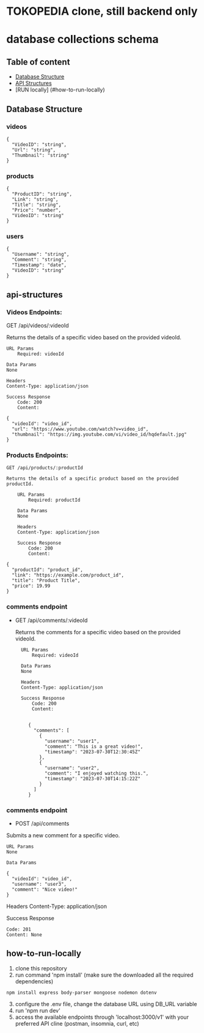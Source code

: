 # TOKOPEDIA clone, still backend only
# database collections schema 

## Table of content
* [Database Structure](#database-structure)
* [API Structures](#api-structures)
* [RUN locally] (#how-to-run-locally)

## Database Structure
### videos
```
{
  "VideoID": "string",
  "Url": "string",
  "Thumbnail": "string"
}

```
### products 
```
{
  "ProductID": "string",
  "Link": "string",
  "Title": "string",
  "Price": "number",
  "VideoID": "string"
}
```

### users
```
{
  "Username": "string",
  "Comment": "string",
  "Timestamp": "date",
  "VideoID": "string"
}
```
## api-structures
### Videos Endpoints:
GET /api/videos/:videoId

Returns the details of a specific video based on the provided videoId.

    URL Params
        Required: videoId

    Data Params
    None

    Headers
    Content-Type: application/json

    Success Response
        Code: 200
        Content:
```
{
  "videoId": "video_id",
  "url": "https://www.youtube.com/watch?v=video_id",
  "thumbnail": "https://img.youtube.com/vi/video_id/hqdefault.jpg"
}
```

### Products Endpoints:

    GET /api/products/:productId

    Returns the details of a specific product based on the provided productId.

        URL Params
            Required: productId

        Data Params
        None

        Headers
        Content-Type: application/json

        Success Response
            Code: 200
            Content:
```
{
  "productId": "product_id",
  "link": "https://example.com/product_id",
  "title": "Product Title",
  "price": 19.99
}
```
### comments endpoint

- GET /api/comments/:videoId

    Returns the comments for a specific video based on the provided videoId.

        URL Params
            Required: videoId

        Data Params
        None

        Headers
        Content-Type: application/json

        Success Response
            Code: 200
            Content:
```

        {
          "comments": [
            {
              "username": "user1",
              "comment": "This is a great video!",
              "timestamp": "2023-07-30T12:30:45Z"
            },
            {
              "username": "user2",
              "comment": "I enjoyed watching this.",
              "timestamp": "2023-07-30T14:15:22Z"
            }
          ]
        }
```
### comments endpoint
- POST /api/comments

Submits a new comment for a specific video.

    URL Params
    None

    Data Params


```
{
  "videoId": "video_id",
  "username": "user3",
  "comment": "Nice video!"
}
```
Headers
Content-Type: application/json

Success Response

    Code: 201
    Content: None

## how-to-run-locally
1. clone this repository
2. run command 'npm install'
 (make sure the downloaded all the required dependencies) 
 ```
 npm install express body-parser mongoose nodemon dotenv
 ```
3. configure the .env file, change the database URL using DB_URL variable
4. run 'npm run dev'
5. access the available endpoints through 'localhost:3000/v1' with your preferred API cline (postman, insomnia, curl, etc)